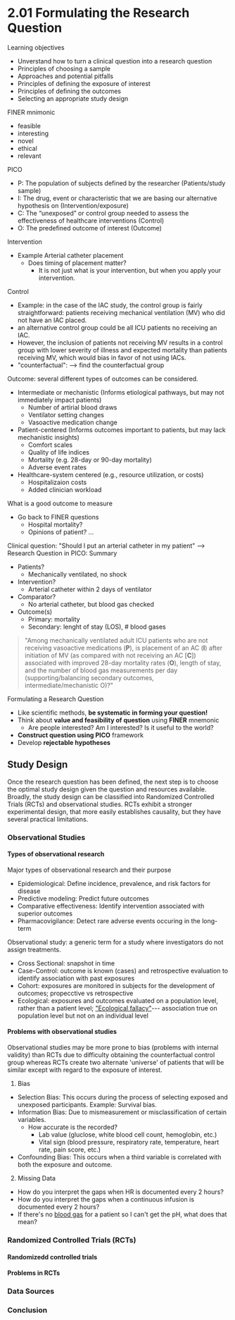 # 2.01 Formulating the Research Question

Learning objectives
  * Unverstand how to turn  a clinical question into a research question
  * Principles of choosing a sample
  * Approaches and potential pitfalls
  * Principles of defining the exposure of interest
  * Principles of defining the outcomes
  * Selecting an appropriate study design
  
FINER mnimonic
  * feasible
  * interesting
  * novel
  * ethical
  * relevant
 
PICO
  * P: The population of subjects defined by the researcher (Patients/study sample)
  * I: The drug, event or characteristic that we are basing our alternative hypothesis on (Intervention/exposure)
  * C: The “unexposed” or control group needed to assess the effectiveness of healthcare interventions (Control)
  * O: The predefined outcome of interest (Outcome)
 
Intervention
  * Example Arterial catheter placement
    * Does timing of placement matter?
     	* It is not just what is your intervention, but when you apply your intervention.
	
Control
  * Example: in the case of the IAC study, the control group is fairly straightforward: patients receiving  mechanical ventilation (MV) who did not have an IAC placed.
  * an alternative control group could be all ICU patients no receiving an IAC.
  * However, the inclusion of patients not receiving MV results in a control group with lower severity of illness and expected mortality than patients receiving MV, which would bias in favor of not using IACs.
  * "counterfactual": --> find the counterfactual group
  
Outcome: several different types of outcomes can be considered.
  * Intermediate or mechanistic (Informs etiological pathways, but may not immediately impact patients)
    * Number of artirial blood draws
    * Ventilator setting changes
    * Vasoactive medication change
  * Patient-centered (Informs outcomes important to patients, but may lack mechanistic insights)
    * Comfort scales
    * Quality of life indices
    * Mortality (e.g. 28-day or 90-day mortality)
    * Adverse event rates
  * Healthcare-system centered (e.g., resource utilization, or costs)
    * Hospitalizaion costs
    * Added clinician workload
    
What is a good outcome to measure
  * Go back to FINER questions
    * Hospital mortality?
    * Opinions of patient? ...
    
Clinical question: "Should I put an arterial catheter in my patient" --> Research Question in PICO: Summary
  * Patients?
    * Mechanically ventilated, no shock
  * Intervention?
    * Arterial catheter within 2 days of ventilator
  * Comparator?
    * No arterial catheter, but blood gas checked
  * Outcome(s)
    * Primary: mortality
    * Secondary: lenght of stay (LOS), # blood gases
> "Among mechanically ventilated adult ICU patients who are not receiving vasoactive medications (**P**), is placement of an AC (**I**) after initiation of MV (as compared with not receiving an AC [**C**]) associated with improved 28-day mortality rates (**O**), length of stay, and the number of blood gas measurements per day (supporting/balancing secondary outcomes, intermediate/mechanistic O)?" 

Formulating a Research Question
  * Like scientific methods, **be systematic in forming your question!**
  * Think about **value and feasibility of question** using **FINER** mnemonic
    * Are people interested? Am I interested? Is it useful to the world?
  * **Construct question using PICO** framework
  * Develop **rejectable hypotheses**

## Study Design
Once the research question has been defined, the next step is to choose the optimal study design given the question and resources available. Broadly, the study design can be classified into Randomized Controlled Trials (RCTs) and observational studies. RCTs exhibit a stronger experimental design, that more easily establishes causality, but they have several practical limitations.

### Observational Studies

#### Types of observational research
Major types of observational research and their purpose
  * Epidemiological: Define incidence, prevalence, and risk factors for disease
  * Predictive modeling: Predict future outcomes
  * Comparative effectiveness: Identify intervention associated with superior outcomes
  * Pharmacovigilance: Detect rare adverse events occuring in the long-term

Observational study: a generic term for a study where investigators do not assign treatments.
  * Cross Sectional: snapshot in time
  * Case-Control: outcome is known (cases) and retrospective evaluation to identify association with past exposures
  * Cohort: exposures are monitored in subjects for the development of outcomes; propecctive vs retrospective
  * Ecological: exposures and outcomes evaluated on a population level, rather than a patient level; ["Ecological fallacy"](https://en.wikipedia.org/wiki/Ecological_fallacy)--- association true on population level but not on an individual level

#### Problems with observational studies

Observational studies may be more prone to bias (problems with internal validity) than RCTs due to difficulty obtaining the counterfactual control group whereas RCTs create two alternate 'universe' of patients that will be similar except with regard to the exposure of interest.

1. Bias
  * Selection Bias: This occurs during the process of selecting exposed and unexposed participants. Example: Survival bias.
  * Information Bias: Due to mismeasurement or misclassification of certain variables.
    * How accurate is the recorded?
      * Lab value (gluclose, white blood cell count, hemoglobin, etc.)
      * Vital sign (blood pressure, respiratory rate, temperature, heart rate, pain score, etc.)
  * Confounding Bias: This occurs when a third variable is correlated with both the exposure and outcome.
  
2. Missing Data
  * How do you interpret the gaps when HR is documented every 2 hours?
  * How do you interpret the gaps when a continuous infusion is documented every 2 hours?
  * If there's no [blood gas](https://labtestsonline.org/tests/blood-gases) for a patient so I can't get the pH, what does that mean?

### Randomized Controlled Trials (RCTs)

#### Randomizedd controlled trials

#### Problems in RCTs

### Data Sources

### Conclusion
